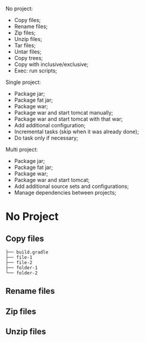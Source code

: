 No project:
- Copy files;
- Rename files;
- Zip files;
- Unzip files;
- Tar files;
- Untar files;
- Copy trees;
- Copy with inclusive/exclusive;
- Exec: run scripts;

Single project:
- Package jar;
- Package fat jar;
- Package war;
- Package war and start tomcat manually;
- Package war and start tomcat with that war;
- Add additional configuration;
- Incremental tasks (skip when it was already done);
- Do task only if necessary;

Multi project:
- Package jar;
- Package fat jar;
- Package war;
- Package war and start tomcat;
- Add additional source sets and configurations;
- Manage dependencies between projects;


# No Project

## Copy files

```shell
├── build.gradle
├── file-1
├── file-2
├── folder-1
└── folder-2
```



## Rename files

## Zip files

## Unzip files
